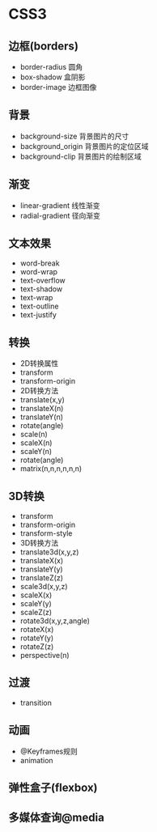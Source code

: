 # CSS3

## 边框(borders)

+ border-radius 圆角
+ box-shadow 盒阴影
+ border-image 边框图像

## 背景

+ background-size 背景图片的尺寸
+ background_origin 背景图片的定位区域
+ background-clip 背景图片的绘制区域

## 渐变

+ linear-gradient 线性渐变
+ radial-gradient 径向渐变

## 文本效果

+ word-break
+ word-wrap
+ text-overflow
+ text-shadow
+ text-wrap
+ text-outline
+ text-justify

## 转换

+ 2D转换属性
+ transform
+ transform-origin
+ 2D转换方法
+ translate(x,y)
+ translateX(n)
+ translateY(n)
+ rotate(angle)
+ scale(n)
+ scaleX(n)
+ scaleY(n)
+ rotate(angle)
+ matrix(n,n,n,n,n,n)

## 3D转换

+ transform
+ transform-origin
+ transform-style
+ 3D转换方法
+ translate3d(x,y,z)
+ translateX(x)
+ translateY(y)
+ translateZ(z)
+ scale3d(x,y,z)
+ scaleX(x)
+ scaleY(y)
+ scaleZ(z)
+ rotate3d(x,y,z,angle)
+ rotateX(x)
+ rotateY(y)
+ rotateZ(z)
+ perspective(n)

## 过渡

 + transition

## 动画

+ @Keyframes规则
+ animation

## 弹性盒子(flexbox)

## 多媒体查询@media